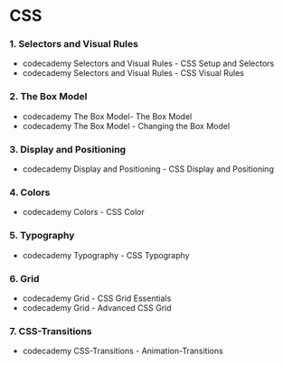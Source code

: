 # CSS

### 1. Selectors and Visual Rules 
- codecademy Selectors and Visual Rules - CSS Setup and Selectors
- codecademy Selectors and Visual Rules - CSS Visual Rules

### 2. The Box Model
- codecademy The Box Model- The Box Model
- codecademy The Box Model - Changing the Box Model

### 3. Display and Positioning
- codecademy Display and Positioning - CSS Display and Positioning

### 4. Colors
- codecademy Colors - CSS Color

### 5. Typography
- codecademy Typography - CSS Typography

### 6. Grid
- codecademy Grid - CSS Grid Essentials
- codecademy Grid - Advanced CSS Grid

### 7. CSS-Transitions
- codecademy CSS-Transitions - Animation-Transitions